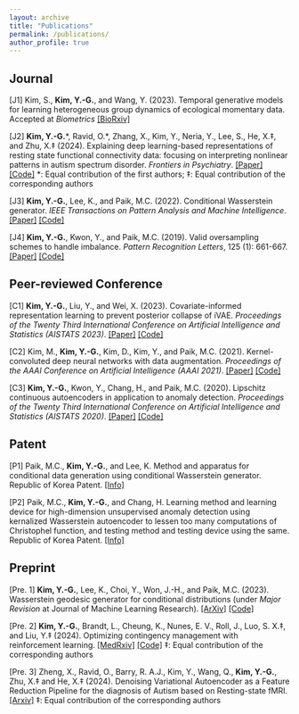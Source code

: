 ```yaml
---
layout: archive
title: "Publications"
permalink: /publications/
author_profile: true
---
```


## Journal
[J1] Kim, S., **Kim, Y.-G.**, and Wang, Y. (2023). Temporal generative models for learning heterogeneous group dynamics of ecological momentary data. Accepted at *Biometrics* [[BioRxiv]](https://www.biorxiv.org/content/10.1101/2023.09.13.557652v1)

[J2] **Kim, Y.-G.**\*, Ravid, O.\*, Zhang, X., Kim, Y., Neria, Y., Lee, S., He, X.‡, and Zhu, X.‡ (2024). Explaining deep learning-based representations of resting state functional connectivity data: focusing on interpreting nonlinear patterns in autism spectrum disorder.  *Frontiers in Psychiatry*. [[Paper]](https://www.frontiersin.org/journals/psychiatry/articles/10.3389/fpsyt.2024.1397093/abstract) [[Code]](https://github.com/kyg0910/Deep-Learning-Based-Representations-of-Resting-State-Functional-Connectivity-Data)
   *: Equal contribution of the first authors; ‡: Equal contribution of the corresponding authors

[J3] **Kim, Y.-G.**, Lee, K., and Paik, M.C. (2022). Conditional Wasserstein generator. *IEEE Transactions on Pattern Analysis and Machine Intelligence*. [[Paper]](https://ieeexplore.ieee.org/abstract/document/9944913) [[Code]](https://github.com/kyg0910/Conditional-Wasserstein-Generator)

[J4] **Kim, Y.-G.**, Kwon, Y., and Paik, M.C. (2019). Valid oversampling schemes to handle imbalance. *Pattern Recognition Letters*, 125 (1): 661-667. [[Paper]](https://doi.org/10.1016/j.patrec.2019.07.006) [[Code]](https://github.com/ykwon0407/valid-oversample)

## Peer-reviewed Conference
[C1] **Kim, Y.-G.**, Liu, Y., and Wei, X. (2023). Covariate-informed representation learning to prevent posterior collapse of iVAE. *Proceedings of the Twenty Third International Conference on Artificial Intelligence and Statistics (AISTATS 2023)*. [[Paper]](https://proceedings.mlr.press/v206/kim23c/kim23c.pdf) [[Code]](https://github.com/kyg0910/CI-iVAE)

[C2] Kim, M., **Kim, Y.-G.**, Kim, D., Kim, Y., and Paik, M.C. (2021). Kernel-convoluted deep neural networks with data augmentation. *Proceedings of the AAAI Conference on Artificial Intelligence (AAAI 2021)*. [[Paper]](https://ojs.aaai.org/index.php/AAAI/article/view/16993) [[Code]](https://github.com/MJ1021/kcm-code)

[C3] **Kim, Y.-G.**, Kwon, Y., Chang, H., and Paik, M.C. (2020). Lipschitz continuous autoencoders in application to anomaly detection. *Proceedings of the Twenty Third International Conference on Artificial Intelligence and Statistics (AISTATS 2020)*. [[Paper]](http://proceedings.mlr.press/v108/kim20c.html) [[Code]](https://github.com/kyg0910/Lipschitz-Continuous-Autoencoders-in-Application-to-Anomaly-Detection)

## Patent
[P1] Paik, M.C., **Kim, Y.-G.**, and Lee, K. Method and apparatus for conditional data generation using conditional Wasserstein generator. Republic of Korea Patent. [[Info]](https://doi.org/10.8080/1020210105611)

[P2] Paik, M.C., **Kim, Y.-G.**, and Chang, H. Learning method and learning device for high-dimension unsupervised anomaly detection using kernalized Wasserstein autoencoder to lessen too many computations of Christophel function, and testing method and testing device using the same. Republic of Korea Patent. [[Info]](https://patents.google.com/patent/KR102202842B1/en)

## Preprint
[Pre. 1] **Kim, Y.-G.**, Lee, K., Choi, Y., Won, J.-H., and Paik, M.C. (2023). Wasserstein geodesic generator for conditional distributions (under *Major Revision* at Journal of Machine Learning Research). [[ArXiv]](http://arxiv.org/abs/2308.10145) [[Code]](https://github.com/kyg0910/Wasserstein-Geodesic-Generator-for-Conditional-Distributions)

[Pre. 2] **Kim, Y.-G.**, Brandt, L., Cheung, K., Nunes, E. V., Roll, J., Luo, S. X.‡, and Liu, Y.‡ (2024). Optimizing contingency management with reinforcement learning. [[MedRxiv]](https://www.medrxiv.org/content/10.1101/2024.03.28.24305031v1) [[Code]](https://github.com/kyg0910/Optimizing-Contingency-Management-with-Reinforcement-Learning)
   ‡: Equal contribution of the corresponding authors

[Pre. 3] Zheng, X., Ravid, O., Barry, R. A.J., Kim, Y., Wang, Q., **Kim, Y.-G.**, Zhu, X.‡ and He, X.‡ (2024). Denoising Variational Autoencoder as a Feature Reduction Pipeline for the diagnosis of Autism based on Resting-state fMRI. [[Arxiv]](https://www.medrxiv.org/content/10.1101/2024.03.28.24305031v1)
   ‡: Equal contribution of the corresponding authors
 

